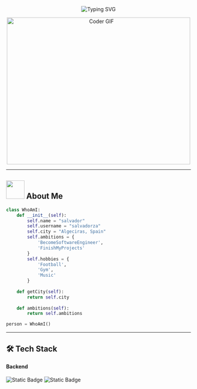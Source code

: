 <div align="center">
  <img src="https://readme-typing-svg.herokuapp.com?font=Architects+Daughter&color=000000&size=60&center=true&vCenter=true&height=100&width=800&lines=Hello!+I'm+Salvador+%F0%9F%91%A8%E2%80%8D%F0%9F%92%BB" alt="Typing SVG">
</div>

<p align="center">
   <img src="https://media.giphy.com/media/SWoSkN6DxTszqIKEqv/giphy.gif" alt="Coder GIF" width="500" height="400">
</p>

----
## <picture><img src = "https://github.com/7oSkaaa/7oSkaaa/blob/main/Images/about_me.gif?raw=true" width = 50px></picture>  About Me
```python
class WhoAmI:
    def __init__(self):
        self.name = "salvador"
        self.username = "salvadorza"
        self.city = "Algeciras, Spain"
        self.ambitions = {
            'BecomeSoftwareEngineer',
            'FinishMyProjects'
        }
        self.hobbies = {
            'Football',
            'Gym',
            'Music'
        }
  
    def getCity(self):
        return self.city
    
    def ambitions(self):
        return self.ambitions

person = WhoAmI()
```

----
## 🛠️ Tech Stack

#### Backend
![Static Badge](https://img.shields.io/badge/Python-violet?style=flat&logo=Python&logoColor=blue&labelColor=black&color=black)
![Static Badge](https://img.shields.io/badge/Java-violet?style=flat&logoColor=blue&labelColor=black&color=black)





